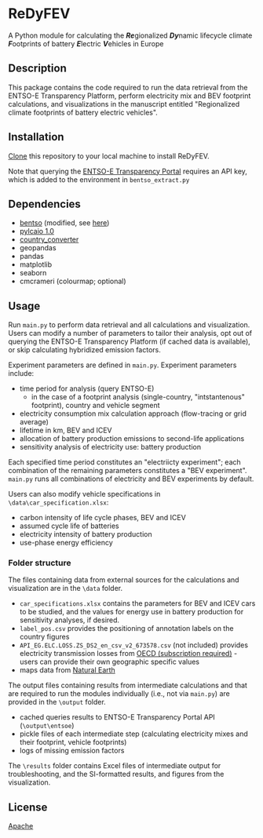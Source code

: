 # ReDyFEV

A Python module for calculating the ***Re***gionalized ***Dy***namic lifecycle climate ***F***ootprints of battery ***E***lectric ***V***ehicles in Europe


## Description
This package contains the code required to run the data retrieval from the ENTSO-E Transparency Platform, perform electricity mix and 
BEV footprint calculations, and visualizations in the manuscript entitled "Regionalized climate footprints of battery electric vehicles".  

## Installation
[Clone](https://docs.github.com/en/github/creating-cloning-and-archiving-repositories/cloning-a-repository-from-github/cloning-a-repository) this repository to your local machine to install ReDyFEV.

Note that querying the [ENTSO-E Transparency Portal](https://transparency.entsoe.eu/) requires an API key, which is added to the environment in `bentso_extract.py`

## Dependencies
* [bentso](https://github.com/BONSAMURAIS/bentso) (modified, see [here](https://github.com/BONSAMURAIS/bentso/pull/8))
* [pylcaio 1.0](https://github.com/MaximeAgez/pylcaio/releases/tag/v1.0)
* [country_converter](https://github.com/konstantinstadler/country_converter)
* geopandas
* pandas
* matplotlib
* seaborn
* cmcrameri (colourmap; optional)

## Usage
Run `main.py` to perform data retrieval and all calculations and visualization. 
Users can modify a number of parameters to tailor their analysis, opt out of querying the ENTSO-E Transparency Platform (if cached data is available), or skip calculating hybridized emission factors. 

Experiment parameters are defined in `main.py`. Experiment parameters include:
* time period for analysis (query ENTSO-E)
  * in the case of a footprint analysis (single-country, "intstantenous" footprint), country and vehicle segment
* electricity consumption mix calculation approach (flow-tracing or grid average)
* lifetime in km, BEV and ICEV
* allocation of battery production emissions to second-life applications
* sensitivity analysis of electricity use:  battery production

Each specified time period constitutes an "electriicty experiment"; each combination of the remaining parameters constitutes a "BEV experiment". `main.py` runs all combinations of electricity and BEV experiments by default.

Users can also modify vehicle specifications in `\data\car_specification.xlsx`:
* carbon intensity of life cycle phases, BEV and ICEV
* assumed cycle life of batteries
* electricity intensity of battery production
* use-phase energy efficiency

### Folder structure
The files containing data from external sources for the calculations and visualization are in the `\data` folder. 
  * `car_specifications.xlsx` contains the parameters for BEV and ICEV cars to be studied, and the values for energy use in battery production for sensitivity analyses, if desired.
  * `label_pos.csv` provides the positioning of annotation labels on the country figures
  * `API_EG.ELC.LOSS.ZS_DS2_en_csv_v2_673578.csv` (not included) provides electricity transmission losses from [OECD (subscription required)](https://data.worldbank.org/indicator/EG.ELC.LOSS.ZS) - users can provide their own geographic specific values
  * maps data from [Natural Earth](https://www.naturalearthdata.com/)
  
The output files containing results from intermediate calculations and that are required to run the modules individually (i.e., not via `main.py`) are provided in the `\output` folder. 
  * cached queries results to ENTSO-E Transparency Portal API (`\output\entsoe`)
  * pickle files of each intermediate step (calculating electricity mixes and their footprint, vehicle footprints)
  * logs of missing emission factors

The `\results` folder contains Excel files of intermediate output for troubleshooting, and the SI-formatted results, and figures from the visualization. 

## License
[Apache](https://www.apache.org/licenses/LICENSE-2.0)
